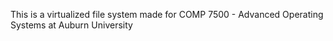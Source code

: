 This is a virtualized file system made for COMP 7500 - Advanced Operating Systems at Auburn University